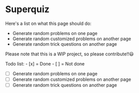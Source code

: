 # Superquiz
Here's a list on what this page should do:
 * Generate random problems on one page
 * Generate random customized problems on another page
 * Generate random trick questions on another page

Please note that this is a WIP project, so please contribute!!:smiley:

Todo list: - [x] = Done - [ ] = Not done
 - [ ] Generate random problems on one page
 - [ ] Generate random customized problems on another page
 - [ ] Generate random trick questions on another page
